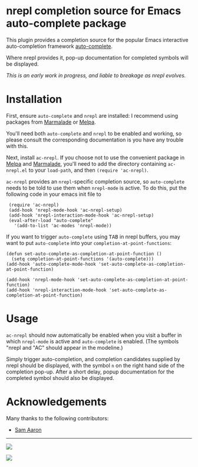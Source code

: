 nrepl completion source for Emacs auto-complete package
=======================================================

This plugin provides a completion source for the popular Emacs
interactive auto-completion framework
[auto-complete](http://cx4a.org/software/auto-complete/).

Where nrepl provides it, pop-up documentation for completed symbols
will be displayed.


*This is an early work in progress, and liable to breakage as nrepl evolves.*

Installation
=============

First, ensure `auto-complete` and `nrepl` are installed: I recommend
using packages from [Marmalade][marmalade] or [Melpa][melpa].

You'll need both `auto-complete` and `nrepl` to be enabled and
working, so please consult the corresponding documentation is you have
any trouble with this.

Next, install `ac-nrepl`. If you choose not to use the convenient
package in [Melpa][melpa] and [Marmalade][marmalade], you'll need to
add the directory containing `ac-nrepl.el` to your `load-path`, and
then `(require 'ac-nrepl)`.

`ac-nrepl` provides an `nrepl`-specific completion source,
so `auto-complete` needs to be told to use them when `nrepl-mode` is
active. To do this, put the following code in your emacs init file to 

     (require 'ac-nrepl)
     (add-hook 'nrepl-mode-hook 'ac-nrepl-setup)
     (add-hook 'nrepl-interaction-mode-hook 'ac-nrepl-setup)
     (eval-after-load "auto-complete"
       '(add-to-list 'ac-modes 'nrepl-mode))

If you want to trigger `auto-complete` using <kbd>TAB</kbd> in nrepl buffers, you may
want to put `auto-complete` into your `completion-at-point-functions`:

    (defun set-auto-complete-as-completion-at-point-function ()
      (setq completion-at-point-functions '(auto-complete)))
    (add-hook 'auto-complete-mode-hook 'set-auto-complete-as-completion-at-point-function)

    (add-hook 'nrepl-mode-hook 'set-auto-complete-as-completion-at-point-function)
    (add-hook 'nrepl-interaction-mode-hook 'set-auto-complete-as-completion-at-point-function)

Usage
=====

`ac-nrepl` should now automatically be enabled when you visit a buffer
in which `nrepl-mode` is active and `auto-complete` is enabled. (The
symbols "nrepl and "AC" should appear in the modeline.)

Simply trigger auto-completion, and completion candidates supplied by
nrepl should be displayed, with the symbol `n` on the right hand side
of the completion pop-up. After a short delay, popup documentation
for the completed symbol should also be displayed.



[marmalade]: http://marmalade-repo.org
[melpa]: http://melpa.milkbox.net

Acknowledgements
================

Many thanks to the following contributors:

* [Sam Aaron](https://github.com/samaaron)


<hr>

[![](http://api.coderwall.com/purcell/endorsecount.png)](http://coderwall.com/purcell)

[![](http://www.linkedin.com/img/webpromo/btn_liprofile_blue_80x15.png)](http://uk.linkedin.com/in/stevepurcell)
